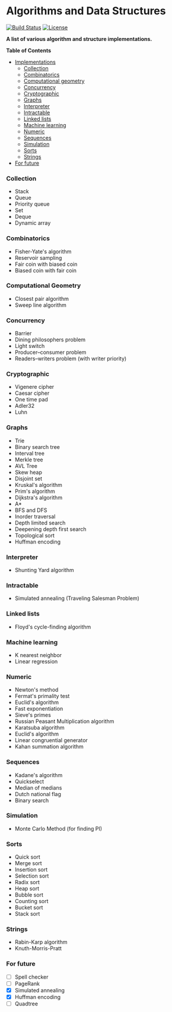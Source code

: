 Algorithms and Data Structures
==========

[![Build Status](https://travis-ci.org/jaewie/algorithms.svg?branch=master)](https://travis-ci.org/jaewie/algorithms)
[![License](http://img.shields.io/badge/license-mit-blue.svg?style=flat)](/LICENSE)

**A list of various algorithm and structure implementations.**

**Table of Contents**

- [Implementations](#collection)
   - [Collection](#collection)
   - [Combinatorics](#combinatorics)
   - [Computational geometry](#computational-geometry)
   - [Concurrency](#concurrency)
   - [Cryptographic](#cryptographic)
   - [Graphs](#graphs)
   - [Interpreter](#interpreter)
   - [Intractable](#intractable)
   - [Linked lists](#linked-lists)
   - [Machine learning](#machine-learning)
   - [Numeric](#numeric)
   - [Sequences](#sequences)
   - [Simulation](#simulation)
   - [Sorts](#sorts)
   - [Strings](#strings)
- [For future](#for-future)

### Collection
- Stack
- Queue
- Priority queue
- Set
- Deque
- Dynamic array

### Combinatorics
- Fisher-Yate's algorithm
- Reservoir sampling
- Fair coin with biased coin
- Biased coin with fair coin

### Computational Geometry
- Closest pair algorithm
- Sweep line algorithm

### Concurrency
- Barrier
- Dining philosophers problem
- Light switch
- Producer–consumer problem
- Readers–writers problem (with writer priority)

### Cryptographic
- Vigenere cipher
- Caesar cipher
- One time pad
- Adler32
- Luhn

### Graphs
- Trie
- Binary search tree
- Interval tree
- Merkle tree
- AVL Tree
- Skew heap
- Disjoint set
- Kruskal's algorithm
- Prim's algorithm
- Dijkstra's algorithm
- A*
- BFS and DFS
- Inorder traversal
- Depth limited search
- Deepening depth first search
- Topological sort
- Huffman encoding

### Interpreter
- Shunting Yard algorithm

### Intractable
- Simulated annealing (Traveling Salesman Problem)

### Linked lists
- Floyd's cycle-finding algorithm

### Machine learning
- K nearest neighbor
- Linear regression

### Numeric
- Newton's method
- Fermat's primality test
- Euclid's algorithm
- Fast exponentiation
- Sieve's primes
- Russian Peasant Multiplication algorithm
- Karatsuba algorithm
- Euclid's algorithm
- Linear congruential generator
- Kahan summation algorithm


### Sequences
- Kadane's algorithm
- Quickselect
- Median of medians
- Dutch national flag
- Binary search

### Simulation
- Monte Carlo Method (for finding PI)

### Sorts
- Quick sort
- Merge sort
- Insertion sort
- Selection sort
- Radix sort
- Heap sort
- Bubble sort
- Counting sort
- Bucket sort
- Stack sort

### Strings
- Rabin-Karp algorithm
- Knuth-Morris-Pratt


### For future
- [ ] Spell checker
- [ ] PageRank
- [x] Simulated annealing
- [x] Huffman encoding
- [ ] Quadtree
